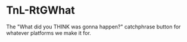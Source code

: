 TnL-RtGWhat
===========

The "What did you THINK was gonna happen?" catchphrase button for whatever platforms we make it for.
